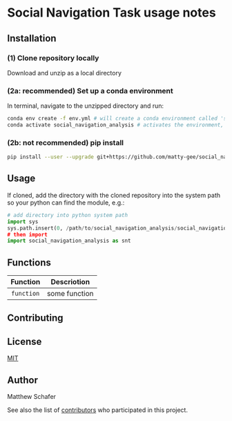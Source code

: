 # Social Navigation Task usage notes

## Installation

### (1) Clone repository locally

Download and unzip as a local directory

### (2a: recommended) Set up a conda environment

In terminal, navigate to the unzipped directory and run:

```bash
conda env create -f env.yml # will create a conda environment called 'social_navigation_analysis'.... may take a minute 
conda activate social_navigation_analysis # activates the environment, so have access to packages etc
```

### (2b: not recommended) pip install
```bash
pip install --user --upgrade git+https://github.com/matty-gee/social_navigation_analysis.git
```

## Usage

If cloned, add the directory with the cloned repository into the system path so your python can find the module, e.g.: 

```python
# add directory into python system path
import sys
sys.path.insert(0, /path/to/social_navigation_analysis/social_navigation_analysis')
# then import 
import social_navigation_analysis as snt

```

## Functions

| Function | Descriotion |
| :----: | --- |
| `function` | some function |


## Contributing


## License
[MIT](https://choosealicense.com/licenses/mit/)

## Author

Matthew Schafer

See also the list of [contributors](https://github.com/your/project/contributors) who participated in this project.
